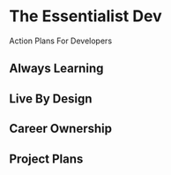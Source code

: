 # The Essentialist Dev
Action Plans For Developers

## Always Learning

## Live By Design

## Career Ownership

## Project Plans
